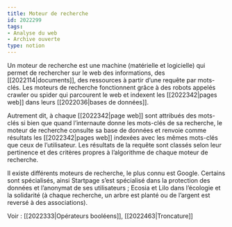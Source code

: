 ```yaml
---
title: Moteur de recherche
id: 2022299
tags:
- Analyse du web
- Archive ouverte
type: notion
---
```


Un moteur de recherche est une machine (matérielle et logicielle) qui permet de rechercher sur le web des informations, des [[2022114|documents]], des ressources à partir d’une requête par mots-clés. Les moteurs de recherche fonctionnent grâce à des robots appelés crawler ou spider qui parcourent le web et indexent les [[2022342|pages web]] dans leurs [[2022036|bases de données]]. 

Autrement dit, à chaque [[2022342|page web]] sont attribués des mots-clés si bien que quand l’internaute donne les mots-clés de sa recherche, le moteur de recherche consulte sa base de données et renvoie comme résultats les [[2022342|pages web]] indexées avec les mêmes mots-clés que ceux de l’utilisateur. Les résultats de la requête sont classés selon leur pertinence et des critères propres à l’algorithme de chaque moteur de recherche. 

Il existe différents moteurs de recherche, le plus connu est Google. Certains sont spécialisés, ainsi Startpage s’est spécialisé dans la protection des données et l’anonymat de ses utilisateurs ; Ecosia et Lilo dans l’écologie et la solidarité (à chaque recherche, un arbre est planté ou de l’argent est reversé à des associations).

Voir : [[2022333|Opérateurs booléens]], [[2022463|Troncature]]

